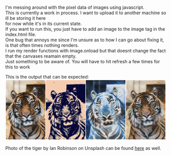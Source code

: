 I'm messing around with the pixel data of images using javascript.  
This is currently a work in process.  I want to upload it to another machine so ill be storing it here  
for now while it's in its current state.  
If you want to run this, you just have to add an image to the image tag in the index.html file.  
One bug that annoys me since I'm unsure as to how I can go about fixing it, is that often times nothing renders.  
I run my render functions with image.onload but that doesnt change the fact that the canvases reamain empty.  
Just something to be aware of.  You will have to hit refresh a few times for this to work  

This is the output that can be expected:  
![screenshot](ian-robinson-tiger-example-output.PNG)

Photo of the tiger by Ian Robinson on Unsplash can be found [here](https://unsplash.com/photos/DfKZs6DOrw4) as well.
